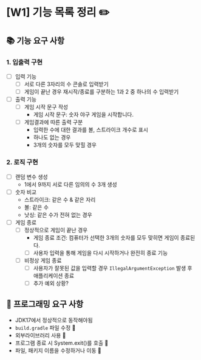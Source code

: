 # [W1] 기능 목록 정리 ✏️

## 📚 기능 요구 사항
### 1. 입출력 구현
- [ ] 입력 기능
  - [ ] 서로 다른 3자리의 수 콘솔로 입력받기
  - [ ] 게임이 끝난 경우 재시작/종료를 구분하는 1과 2 중 하나의 수 입력받기
- [ ] 출력 기능
  - [ ] 게임 시작 문구 작성
    * 게임 시작 문구: 숫자 야구 게임을 시작합니다.
  - [ ] 게임결과에 따른 출력 구분
    - 입력한 수에 대한 결과를 볼, 스트라이크 개수로 표시
    - 하나도 없는 경우
    - 3개의 숫자를 모두 맞힐 경우
  

### 2. 로직 구현
- [ ] 랜덤 변수 생성
  - 1에서 9까지 서로 다른 임의의 수 3개 생성
- [ ] 숫자 비교
  - 스트라이크: 같은 수 & 같은 자리
  - 볼: 같은 수
  - 낫싱: 같은 수가 전혀 없는 경우
- [ ] 게임 종료
    - [ ] 정상적으로 게임이 끝난 경우
      * 게임 종료 조건: 컴퓨터가 선택한 3개의 숫자를 모두 맞히면 게임이 종료된다.
      - [ ] 사용자 입력을 통해 게임을 다시 시작하거나 완전히 종료 기능
    - [ ] 비정상 게임 종료
      - [ ] 사용자가 잘못된 값을 입력할 경우
        `IllegalArgumentException` 발생 후 애플리케이션 종료
      - [ ] 추가 예외 상황?

## 🤖 프로그래밍 요구 사항
* JDK17에서 정상적으로 동작해야됨
* `build.gradle` 파일 수정 🙅‍
* 외부라이브러리 사용 🙅‍
* 프로그램 종료 시 System.exit()를 호출 🙅‍
* 파일, 패키지 이름을 수정하거나 이동 🙅‍